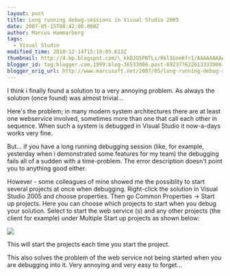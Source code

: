 ```yaml
---
layout: post
title: Long running debug-sessions in Visual Studio 2005
date: 2007-05-15T08:42:00.000Z
author: Marcus Hammarberg
tags:
  - Visual Studio
modified_time: 2010-12-14T15:19:05.612Z
thumbnail: http://4.bp.blogspot.com/\_kkDJOSPNTLs/Rkl1GoeKfrI/AAAAAAAAAI8/2uBiQjIj2nY/s72-c/solutionprops.JPG
blogger_id: tag:blogger.com,1999:blog-36533086.post-692377622613333906
blogger_orig_url: http://www.marcusoft.net/2007/05/long-running-debug-sessions-in-visual.html
---
```





I think i finally found a solution to a very annoying problem. As always
the solution (once found) was almost trivial...

Here's the problem; in many modern system architectures there are at
least one webservice involved, sometimes more than one that call each
other in sequence. When such a system is debugged in Visual Studio it
now-a-days works very fine.

But... if you have a long running debugging session (like, for example,
yesterday when i demonstrated some features for my team) the debugging
fails all of a sudden with a time-problem. The error description doesn't
point you to anything good either.

However - some colleagues of mine showed me the possiblity to start
several projects at once when debugging. Right-click the solution in
Visual Studio 2005 and choose properties. Then go Common Properties -\>
<span id="SPELLING_ERROR_0" class="blsp-spelling-corrected">Start
up projects. Here you can choose which projects to start when you
debug your solution. Select to start the web service (s) and any other
projects (the client for example) under Multiple Start up
projects as shown below:

<img
src="http://4.bp.blogspot.com/_kkDJOSPNTLs/Rkl1GoeKfrI/AAAAAAAAAI8/2uBiQjIj2nY/s320/solutionprops.JPG"
id="BLOGGER_PHOTO_ID_5064708012758433458"
style="DISPLAY: block; MARGIN: 0px auto 10px; CURSOR: hand; TEXT-ALIGN: center"
data-border="0" />

This will start the projects each time you start the project.

This also solves the problem of the web service not being started
when you are debugging into it. Very annoying and very easy to forget...
